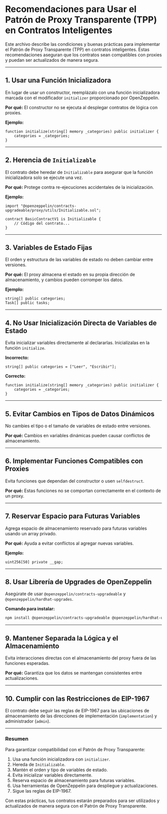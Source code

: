 # Recomendaciones para Usar el Patrón de Proxy Transparente (TPP) en Contratos Inteligentes

Este archivo describe las condiciones y buenas prácticas para implementar el Patrón de Proxy Transparente (TPP) en contratos inteligentes. Estas recomendaciones aseguran que los contratos sean compatibles con proxies y puedan ser actualizados de manera segura.

---

## 1. Usar una Función Inicializadora
En lugar de usar un constructor, reemplázalo con una función inicializadora marcada con el modificador `initializer` proporcionado por OpenZeppelin.

**Por qué:** El constructor no se ejecuta al desplegar contratos de lógica con proxies.

**Ejemplo:**
```solidity
function initialize(string[] memory _categories) public initializer {
    categories = _categories;
}
```

---

## 2. Herencia de `Initializable`
El contrato debe heredar de `Initializable` para asegurar que la función inicializadora solo se ejecute una vez.

**Por qué:** Protege contra re-ejecuciones accidentales de la inicialización.

**Ejemplo:**
```solidity
import "@openzeppelin/contracts-upgradeable/proxy/utils/Initializable.sol";

contract BasicContractV1 is Initializable {
    // Código del contrato...
}
```

---

## 3. Variables de Estado Fijas
El orden y estructura de las variables de estado no deben cambiar entre versiones.

**Por qué:** El proxy almacena el estado en su propia dirección de almacenamiento, y cambios pueden corromper los datos.

**Ejemplo:**
```solidity
string[] public categories;
Task[] public tasks;
```

---

## 4. No Usar Inicialización Directa de Variables de Estado
Evita inicializar variables directamente al declararlas. Inicialízalas en la función `initialize`.

**Incorrecto:**
```solidity
string[] public categories = ["Leer", "Escribir"];
```

**Correcto:**
```solidity
function initialize(string[] memory _categories) public initializer {
    categories = _categories;
}
```

---

## 5. Evitar Cambios en Tipos de Datos Dinámicos
No cambies el tipo o el tamaño de variables de estado entre versiones.

**Por qué:** Cambios en variables dinámicas pueden causar conflictos de almacenamiento.

---

## 6. Implementar Funciones Compatibles con Proxies
Evita funciones que dependan del constructor o usen `selfdestruct`.

**Por qué:** Estas funciones no se comportan correctamente en el contexto de un proxy.

---

## 7. Reservar Espacio para Futuras Variables
Agrega espacio de almacenamiento reservado para futuras variables usando un array privado.

**Por qué:** Ayuda a evitar conflictos al agregar nuevas variables.

**Ejemplo:**
```solidity
uint256[50] private __gap;
```

---

## 8. Usar Librería de Upgrades de OpenZeppelin
Asegúrate de usar `@openzeppelin/contracts-upgradeable` y `@openzeppelin/hardhat-upgrades`.

**Comando para instalar:**
```bash
npm install @openzeppelin/contracts-upgradeable @openzeppelin/hardhat-upgrades
```

---

## 9. Mantener Separada la Lógica y el Almacenamiento
Evita interacciones directas con el almacenamiento del proxy fuera de las funciones esperadas.

**Por qué:** Garantiza que los datos se mantengan consistentes entre actualizaciones.

---

## 10. Cumplir con las Restricciones de EIP-1967
El contrato debe seguir las reglas de EIP-1967 para las ubicaciones de almacenamiento de las direcciones de implementación (`implementation`) y administrador (`admin`).

---

### Resumen
Para garantizar compatibilidad con el Patrón de Proxy Transparente:
1. Usa una función inicializadora con `initializer`.
2. Hereda de `Initializable`.
3. Mantén el orden y tipo de variables de estado.
4. Evita inicializar variables directamente.
5. Reserva espacio de almacenamiento para futuras variables.
6. Usa herramientas de OpenZeppelin para despliegue y actualizaciones.
7. Sigue las reglas de EIP-1967.

Con estas prácticas, tus contratos estarán preparados para ser utilizados y actualizados de manera segura con el Patrón de Proxy Transparente.

